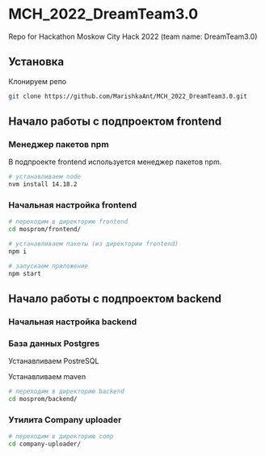 # MCH_2022_DreamTeam3.0
Repo for Hackathon Moskow City Hack 2022 (team name: DreamTeam3.0)

## Установка

Клонируем репо

```sh
git clone https://github.com/MarishkaAnt/MCH_2022_DreamTeam3.0.git
```

## Начало работы с подпроектом **frontend**

### Менеджер пакетов npm

В подпроекте frontend используется менеджер пакетов npm.

```sh
# устанавливаем node
nvm install 14.18.2
```

### Начальная настройка frontend

```sh
# переходим в директорию frontend
cd mosprom/frontend/

# устанавливаем пакеты (из директории frontend)
npm i

# запускаем приложение
npm start
```

## Начало работы с подпроектом **backend**

### Начальная настройка backend

### База данных Postgres

Устанавливаем PostreSQL

Устанавливаем maven

```sh
# переходим в директорию backend
cd mosprom/backend/
```

### Утилита Company uploader

```sh
# переходим в директорию comp
cd company-uploader/
```